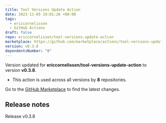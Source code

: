 ```yaml
---
title: Tool Versions Update Action
date: 2023-11-05 19:01:26 +00:00
tags:
  - ericcornelissen
  - GitHub Actions
draft: false
repo: ericcornelissen/tool-versions-update-action
marketplace: https://github.com/marketplace/actions/tool-versions-update-action
version: v0.3.8
dependentsNumber: "8"
---
```



Version updated for **ericcornelissen/tool-versions-update-action** to version **v0.3.8**.
- This action is used across all versions by **8** repositories.

Go to the [GitHub Marketplace](https://github.com/marketplace/actions/tool-versions-update-action) to find the latest changes.

## Release notes

Release v0.3.8
